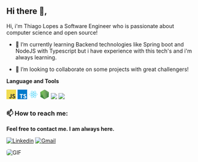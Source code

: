 ## Hi there 👋,

Hi, i'm Thiago Lopes a Software Engineer who is passionate about computer science and open source!


- 🌱 I’m currently learning Backend technologies like Spring boot and NodeJS with Typescript but i have experience with this tech's and i'm always learning.

- 👯 I’m looking to collaborate on some projects with great challengers!


**Language and Tools**

<code><img height="25" src="https://raw.githubusercontent.com/github/explore/80688e429a7d4ef2fca1e82350fe8e3517d3494d/topics/javascript/javascript.png"></code>
<code><img height="25" src="https://raw.githubusercontent.com/github/explore/80688e429a7d4ef2fca1e82350fe8e3517d3494d/topics/typescript/typescript.png"></code>
<code><img height="25" src="https://raw.githubusercontent.com/github/explore/80688e429a7d4ef2fca1e82350fe8e3517d3494d/topics/react/react.png"></code>
<code><img height="25" src="https://raw.githubusercontent.com/github/explore/80688e429a7d4ef2fca1e82350fe8e3517d3494d/topics/nodejs/nodejs.png"></code>
<code><img height="25" src="https://spring.io/images/spring-logo-9146a4d3298760c2e7e49595184e1975.svg"></code>
<code><img height="25" src="https://upload.wikimedia.org/wikipedia/commons/thumb/c/c3/Python-logo-notext.svg/1200px-Python-logo-notext.svg.png"></code>




### 📫 **How to reach me**:

**Feel free to contact me. I am always here.**

[![Linkedin](https://img.shields.io/badge/LinkedIn-Thiago%20Lopes-blue?logo=Linkedin&logoColor=blue&labelColor=grey)](https://www.linkedin.com/in/thiago18l/)
[![Gmail](https://img.shields.io/badge/Gmail-thiago.lopes.dev@gmail.com-blue?logo=Gmail&logoColor=Red&labelColor=grey)](mailto:thiago.lopes.dev@gmail.com)


<img align="left" style="border-radius: 5px" alt="GIF" src="https://github-contribution-stats.vercel.app/api/?username=Thiago18l" />
</p></br>



